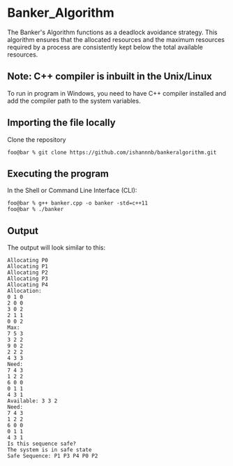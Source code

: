 # Banker_Algorithm
The Banker's Algorithm functions as a deadlock avoidance strategy. This algorithm ensures that the allocated resources and the maximum resources required by a process are consistently kept below the total available resources.


## Note: C++ compiler is inbuilt in the Unix/Linux
To run in program in Windows, you need to have C++ compiler installed and add the compiler path to the system variables.
## Importing the file locally
Clone the repository
```console
foo@bar % git clone https://github.com/ishannnb/bankeralgorithm.git
```
## Executing the program
In the Shell or Command Line Interface (CLI):
```console
foo@bar % g++ banker.cpp -o banker -std=c++11
foo@bar % ./banker

```

## Output
The output will look similar to this:

```console
Allocating P0
Allocating P1
Allocating P2
Allocating P3
Allocating P4
Allocation: 
0 1 0 
2 0 0 
3 0 2 
2 1 1 
0 0 2 
Max: 
7 5 3 
3 2 2 
9 0 2 
2 2 2 
4 3 3 
Need: 
7 4 3 
1 2 2 
6 0 0 
0 1 1 
4 3 1 
Available: 3 3 2 
Need: 
7 4 3 
1 2 2 
6 0 0 
0 1 1 
4 3 1 
Is this sequence safe?
The system is in safe state
Safe Sequence: P1 P3 P4 P0 P2 

```
